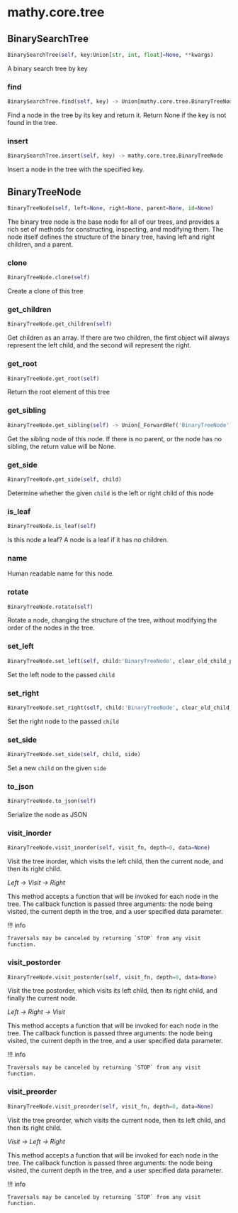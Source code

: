 # mathy.core.tree

## BinarySearchTree
```python
BinarySearchTree(self, key:Union[str, int, float]=None, **kwargs)
```
A binary search tree by key
### find
```python
BinarySearchTree.find(self, key) -> Union[mathy.core.tree.BinaryTreeNode, NoneType]
```
Find a node in the tree by its key and return it.  Return None if the key
is not found in the tree.
### insert
```python
BinarySearchTree.insert(self, key) -> mathy.core.tree.BinaryTreeNode
```
Insert a node in the tree with the specified key.
## BinaryTreeNode
```python
BinaryTreeNode(self, left=None, right=None, parent=None, id=None)
```

The binary tree node is the base node for all of our trees, and provides a
rich set of methods for constructing, inspecting, and modifying them.
The node itself defines the structure of the binary tree, having left and right
children, and a parent.

### clone
```python
BinaryTreeNode.clone(self)
```
Create a clone of this tree
### get_children
```python
BinaryTreeNode.get_children(self)
```
Get children as an array.  If there are two children, the first object will
always represent the left child, and the second will represent the right.
### get_root
```python
BinaryTreeNode.get_root(self)
```
Return the root element of this tree
### get_sibling
```python
BinaryTreeNode.get_sibling(self) -> Union[_ForwardRef('BinaryTreeNode'), NoneType]
```
Get the sibling node of this node.  If there is no parent, or the node
has no sibling, the return value will be None.
### get_side
```python
BinaryTreeNode.get_side(self, child)
```
Determine whether the given `child` is the left or right child of this
node
### is_leaf
```python
BinaryTreeNode.is_leaf(self)
```
Is this node a leaf?  A node is a leaf if it has no children.
### name
Human readable name for this node.
### rotate
```python
BinaryTreeNode.rotate(self)
```

Rotate a node, changing the structure of the tree, without modifying
the order of the nodes in the tree.

### set_left
```python
BinaryTreeNode.set_left(self, child:'BinaryTreeNode', clear_old_child_parent=False) -> 'BinaryTreeNode'
```
Set the left node to the passed `child`
### set_right
```python
BinaryTreeNode.set_right(self, child:'BinaryTreeNode', clear_old_child_parent=False) -> 'BinaryTreeNode'
```
Set the right node to the passed `child`
### set_side
```python
BinaryTreeNode.set_side(self, child, side)
```
Set a new `child` on the given `side`
### to_json
```python
BinaryTreeNode.to_json(self)
```
Serialize the node as JSON
### visit_inorder
```python
BinaryTreeNode.visit_inorder(self, visit_fn, depth=0, data=None)
```
Visit the tree inorder, which visits the left child, then the current node,
and then its right child.

*Left -> Visit -> Right*

This method accepts a function that will be invoked for each node in the
tree.  The callback function is passed three arguments: the node being
visited, the current depth in the tree, and a user specified data parameter.

!!! info

    Traversals may be canceled by returning `STOP` from any visit function.

### visit_postorder
```python
BinaryTreeNode.visit_postorder(self, visit_fn, depth=0, data=None)
```
Visit the tree postorder, which visits its left child, then its right child,
and finally the current node.

*Left -> Right -> Visit*

This method accepts a function that will be invoked for each node in the
tree.  The callback function is passed three arguments: the node being
visited, the current depth in the tree, and a user specified data parameter.

!!! info

    Traversals may be canceled by returning `STOP` from any visit function.

### visit_preorder
```python
BinaryTreeNode.visit_preorder(self, visit_fn, depth=0, data=None)
```
Visit the tree preorder, which visits the current node, then its left
child, and then its right child.

*Visit -> Left -> Right*

This method accepts a function that will be invoked for each node in the
tree.  The callback function is passed three arguments: the node being
visited, the current depth in the tree, and a user specified data parameter.

!!! info

    Traversals may be canceled by returning `STOP` from any visit function.

